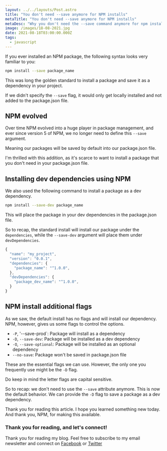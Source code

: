 ```yaml
---
layout: ../../layouts/Post.astro
title: "You don't need --save anymore for NPM installs"
metaTitle: "You don't need --save anymore for NPM installs"
metaDesc: "Why you don't need the --save command anymore for npm installs"
image: /images/18-08-2021.jpg
date: 2021-08-18T03:00:00.000Z
tags:
  - javascript
---
```


If you ever installed an NPM package, the following syntax looks very familiar to you:

```bash
npm install --save package_name
```

This was long the golden standard to install a package and save it as a dependency in your project.

If we didn't specify the `--save` flag, it would only get locally installed and not added to the package.json file.

## NPM evolved

Over time NPM evolved into a huge player in package management, and ever since version 5 of NPM, we no longer need to define this `--save` argument.

Meaning our packages will be saved by default into our package.json file.

I'm thrilled with this addition, as it's scarce to want to install a package that you don't need in your package.json file.

## Installing dev dependencies using NPM

We also used the following command to install a package as a dev dependency.

```bash
npm install --save-dev package_name
```

This will place the package in your dev dependencies in the package.json file.

So to recap, the standard install will install our package under the `dependencies`, while the `--save-dev` argument will place them under `devDependencies`.

```js
{
  "name": "my_project",
  "version": "0.0.1",
  "dependencies": {
    "package_name": "^1.0.0",
  },
  "devDependencies": {
    "package_dev_name": "^1.0.0",
  }
}
```

## NPM install additional flags

As we saw, the default install has no flags and will install our dependency. NPM, however, gives us some flags to control the options.

- `-P`, '--save-prod`: Package will install as a dependency
- `-D`, `--save-dev`: Package will be installed as a dev dependency
- `-O`, `--save-optional`: Package will be installed as an optional dependency
- `--no-save`: Package won't be saved in package.json file

These are the essential flags we can use. However, the only one you frequently use might be the `-D` flag.

Do keep in mind the letter flags are capital sensitive.

So to recap: we don't need to use the `--save` attribute anymore. This is now the default behavior.
We can provide the `-D` flag to save a package as a dev dependency.

Thank you for reading this article. I hope you learned something new today. And thank you, NPM, for making this available.

### Thank you for reading, and let's connect!

Thank you for reading my blog. Feel free to subscribe to my email newsletter and connect on [Facebook](https://www.facebook.com/DailyDevTipsBlog) or [Twitter](https://twitter.com/DailyDevTips1)
